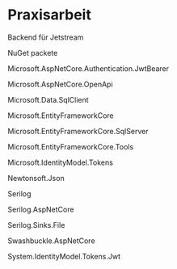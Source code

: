 # Praxisarbeit
Backend für Jetstream

NuGet packete

Microsoft.AspNetCore.Authentication.JwtBearer

Microsoft.AspNetCore.OpenApi

Microsoft.Data.SqlClient

Microsoft.EntityFrameworkCore

Microsoft.EntityFrameworkCore.SqlServer

Microsoft.EntityFrameworkCore.Tools

Microsoft.IdentityModel.Tokens

Newtonsoft.Json

Serilog

Serilog.AspNetCore

Serilog.Sinks.File

Swashbuckle.AspNetCore

System.IdentityModel.Tokens.Jwt





